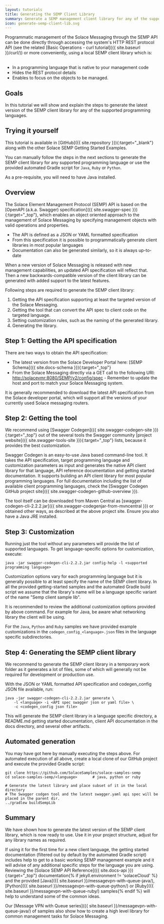 ```yaml
---
layout: tutorials
title: Generating the SEMP Client Library 
summary: Generate a SEMP management client library for any of the supported programming languages
icon: generate-semp-client-lib.svg
---
```


Programmatic management of the Solace Messaging through the SEMP API can be done directly through accessing the system's HTTP REST protocol API (see the related [Basic Operations - curl tutorial]({{ site.baseurl }}/curl/)) or more conveniently, using a local SEMP client library which is:
<br><br>
* In a programming language that is native to your management code
* Hides the REST protocol details
* Enables to focus on the objects to be managed.

## Goals

In this tutorial we will show and explain the steps to generate the latest version of the SEMP client library for any of the supported programming languages.

## Trying it yourself

This tutorial is available in [GitHub]({{ site.repository }}){:target="_blank"} along with the other Solace SEMP Getting Started Examples.

You can manually follow the steps in the next sections to generate the SEMP client library for any supported programming language or use the provided automated Gradle script for `Java`, `Ruby` or `Python`.

As a pre-requisite, you will need to have Java installed.

## Overview

The Solace Element Management Protocol (SEMP) API is based on the [OpenAPI (a.k.a. Swagger) specification]({{ site.swagger-spec }}){:target="_top"}, which enables an object oriented approach to the management of Solace Messaging by specifying management objects with valid operations and properties. 

* The API is defined as a JSON or YAML formatted specification
* From this specification it is possible to programmatically generate client libraries in most popular languages
* Documentation can also be generated similarly, so it is always up-to-date
	
When a new version of Solace Messaging is released with new management capabilities, an updated API specification will reflect that. Then a new backwards-compatible version of the client library can be generated with added support to the latest features.

Following steps are required to generate the SEMP client library:

1. Getting the API specification supporting at least the targeted version of the Solace Messaging.
2. Getting the tool that can convert the API spec to client code on the targeted language.
3. Setting customization rules, such as the naming of the generated library.
4. Generating the library.

	
## Step 1: Getting the API specification

There are two ways to obtain the API specification:

* The latest version from the Solace Developer Portal here: [SEMP Schema]({{ site.docs-schema }}){:target="_top"}
* From the Solace Messaging directly via a GET call to the following URI: [http://solacevmr:8080/SEMP/v2/config/spec](http://solacevmr:8080/SEMP/v2/config/spec) - Remember to update the host and port to match your Solace Messaging system.

It is generally recommended to download the latest API specification from the Solace developer portal, which will support all the versions of your currently used Solace messaging routers.


## Step 2: Getting the tool

We recommend using [Swagger Codegen]({{ site.swagger-codegen-site }}){:target="_top"} out of the several tools the Swagger community  [project website]({{ site.swagger-tools-site }}){:target="_top"} lists, because it provides the best customization.

Swagger Codegen is an easy-to-use Java based command-line tool. It takes the API specification, target programming language and customization parameters as input and generates the native API client library for that language, API reference documentation and getting started documentation. It supports building an API client library for most popular programming languages. For full documentation including the list of available client programming languages, check the [Swagger Codegen GitHub project site]({{ site.swagger-codegen-github-overview }}).

The tool itself can be downloaded from Maven Central as [swagger-codegen-cli-2.2.2.jar]({{ site.swagger-codegenjar-from-mvncentral }}) or obtained other ways, as described at the above project site. Ensure you also have a Java JRE installed.

## Step 3: Customization

Running just the tool without any parameters will provide the list of supported languages. To get language-specific options for customization, execute:

```
java -jar swagger-codegen-cli-2.2.2.jar config-help -l <supported programming language>
```

Customization options vary for each programming language but it is generally possible to at least specify the name of the SEMP client library. In all the provided getting-started samples and the automated Gradle build script we assume that the library's name will be a language specific variant of the name "Semp client sample lib".

It is recommended to review the additional customization options provided by above command. For example for Java,  be aware what networking library the client will be using.

For the `Java`, `Python` and `Ruby` samples we have provided example customizations in the `codegen_config_<language>.json` files in the language specific subdirectories.


## Step 4: Generating the SEMP client library

We recommend to generate the SEMP client library in a temporary work folder as it generates a lot of files, some of which will generally not be required for development or production use.

With the JSON or YAML formatted API specification and codegen_config JSON file available, run:

```
java -jar swagger-codegen-cli-2.2.2.jar generate \
    -l <language> -i <API spec swagger json or yaml file> \
    -c <codegen_config json file>
```

This will generate the SEMP client library in a language specific directory, a README.md getting started documentation, client API documentation in the docs directory, and several other artifacts.

## Automated generation

You may have got here by manually executing the steps above. For automated execution of all above, create a local clone of our GitHub project and execute the provided Gradle script:

```
git clone https://github.com/SolaceSamples/solace-samples-semp
cd solace-samples-semp/<language>       # java, python or ruby

# Generate the latest library and place subset of it in the local directory
# The Swagger codgen tool and the latest swagger.yaml api spec will be placed in the parent dir.
../gradlew buildSempLib                 
```

## Summary

We have shown how to generate the latest version of the SEMP client library, which is now ready to use. Use it in your project structure, adjust for any library names as required.

If using it for the first time for a new client language, the getting started documentation (filtered out by default by the automated Gradle script) includes help to get to a basic working SEMP management example and it will advise of any additional specific steps for the language you are using. Reviewing the [Solace SEMP API Reference]({{ site.docs-api }}){:target="_top"} documentation{% if jekyll.environment != 'solaceCloud' %} and the provided [Java]({{ site.baseurl }}/messagevpn-with-queue-java/), [Python]({{ site.baseurl }}/messagevpn-with-queue-python/) or [Ruby]({{ site.baseurl }}/messagevpn-with-queue-ruby/) samples{% endif %} will help to understand some of the common ideas.

Our [Message VPN with Queue series]({{ site.baseurl }}/messagevpn-with-queue-java/) of samples also show how to create a high level library for common management tasks for Solace Messaging.